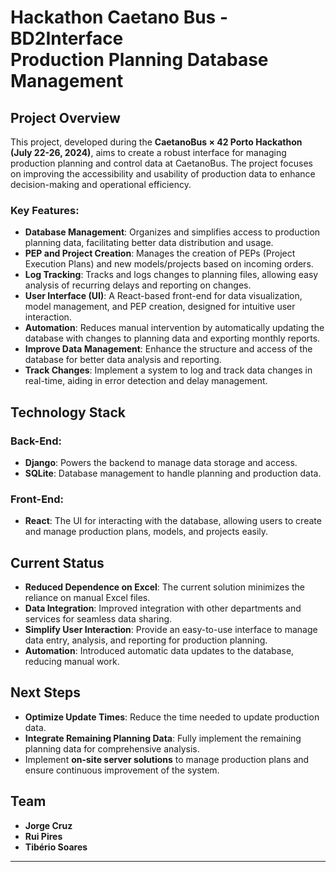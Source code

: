 # Hackathon Caetano Bus - BD2Interface </br> Production Planning Database Management

## Project Overview
This project, developed during the **CaetanoBus × 42 Porto Hackathon (July 22-26, 2024)**, aims to create a robust interface for managing production planning and control data at CaetanoBus. The project focuses on improving the accessibility and usability of production data to enhance decision-making and operational efficiency.

### Key Features:  
- **Database Management**: Organizes and simplifies access to production planning data, facilitating better data distribution and usage.
- **PEP and Project Creation**: Manages the creation of PEPs (Project Execution Plans) and new models/projects based on incoming orders.
- **Log Tracking**: Tracks and logs changes to planning files, allowing easy analysis of recurring delays and reporting on changes.
- **User Interface (UI)**: A React-based front-end for data visualization, model management, and PEP creation, designed for intuitive user interaction.
- **Automation**: Reduces manual intervention by automatically updating the database with changes to planning data and exporting monthly reports.
- **Improve Data Management**: Enhance the structure and access of the database for better data analysis and reporting.
- **Track Changes**: Implement a system to log and track data changes in real-time, aiding in error detection and delay management.

## Technology Stack
### Back-End:
- **Django**: Powers the backend to manage data storage and access.
- **SQLite**: Database management to handle planning and production data.
### Front-End:
- **React**: The UI for interacting with the database, allowing users to create and manage production plans, models, and projects easily.

## Current Status
- **Reduced Dependence on Excel**: The current solution minimizes the reliance on manual Excel files.
- **Data Integration**: Improved integration with other departments and services for seamless data sharing.
- **Simplify User Interaction**: Provide an easy-to-use interface to manage data entry, analysis, and reporting for production planning.
- **Automation**: Introduced automatic data updates to the database, reducing manual work.

## Next Steps
- **Optimize Update Times**: Reduce the time needed to update production data.
- **Integrate Remaining Planning Data**: Fully implement the remaining planning data for comprehensive analysis.
- Implement **on-site server solutions** to manage production plans and ensure continuous improvement of the system.

## Team

  - **Jorge Cruz**
  - **Rui Pires**
  - **Tibério Soares**

---
